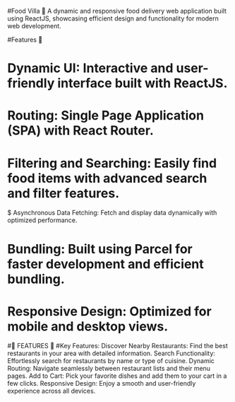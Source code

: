 #Food Villa 🍴
   A dynamic and responsive food delivery web application built using ReactJS, showcasing efficient design and functionality for modern web development.

#Features 🚀
  # Dynamic UI: Interactive and user-friendly interface built with ReactJS.
  # Routing: Single Page Application (SPA) with React Router.
  # Filtering and Searching: Easily find food items with advanced search and filter features.
  $ Asynchronous Data Fetching: Fetch and display data dynamically with optimized performance.
  # Bundling: Built using Parcel for faster development and efficient bundling.
  # Responsive Design: Optimized for mobile and desktop views.

  #🚀 FEATURES 🚀
 #Key Features:
Discover Nearby Restaurants: Find the best restaurants in your area with detailed information.
Search Functionality: Effortlessly search for restaurants by name or type of cuisine.
Dynamic Routing: Navigate seamlessly between restaurant lists and their menu pages.
Add to Cart: Pick your favorite dishes and add them to your cart in a few clicks.
Responsive Design: Enjoy a smooth and user-friendly experience across all devices.

